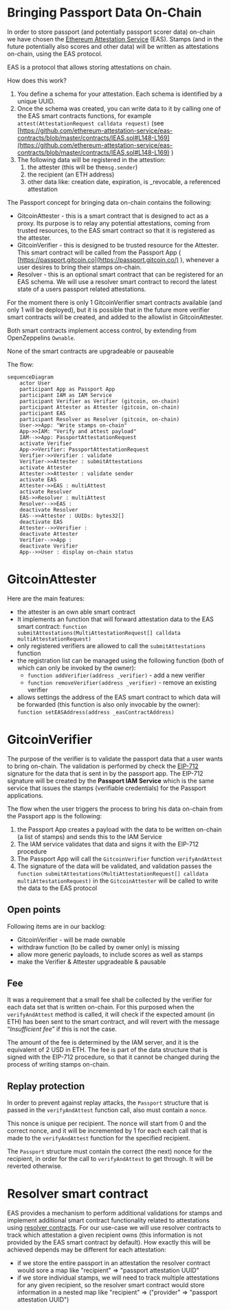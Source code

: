 # Bringing Passport Data On-Chain

In order to store passport (and potentially passport scorer data) on-chain we have chosen the [Ethereum Attestation Service](https://attest.sh/) (EAS). Stamps (and in the future potentially also scores and other data) will be written as attestations on-chain, using the EAS protocol.

EAS is a protocol that allows storing attestations on chain.

How does this work?

1. You define a schema for your attestation. Each schema is identified by a unique UUID.
2. Once the schema was created, you can write data to it by calling one of the EAS smart contracts functions, for example `attest(AttestationRequest calldata request)` (see [https://github.com/ethereum-attestation-service/eas-contracts/blob/master/contracts/IEAS.sol#L148-L169](https://github.com/ethereum-attestation-service/eas-contracts/blob/master/contracts/IEAS.sol#L148-L169) )
3. The following data will be registered in the attestion:
   1. the attester (this will be the`msg.sender`)
   2. the recipient (an ETH address)
   3. other data like: creation date, expiration, is \_revocable, a referenced attestation

The Passport concept for bringing data on-chain contains the following:

- GitcoinAttester - this is a smart contract that is designed to act as a proxy. Its purpose is to relay any potential attestations, coming from trusted resources, to the EAS smart contract so that it is registered as the attester.
- GitcoinVerifier - this is designed to be trusted resource for the Attester. This smart contract will be called from the Passport App ( [https://passport.gitcoin.co](https://passport.gitcoin.co/) ), whenever a user desires to bring their stamps on-chain.
- Resolver - this is an optional smart contract that can be registered for an EAS schema. We will use a resolver smart contract to record the latest state of a users passport related attestations.

For the moment there is only 1 GitcoinVerifier smart contracts available (and only 1 will be deployed), but it is possible that in the future more verifier smart contracts will be created, and added to the allowlist in GitcoinAttester.

Both smart contracts implement access control, by extending from OpenZeppelins `Ownable`.

None of the smart contracts are upgradeable or pauseable

The flow:
```mermaid
sequenceDiagram
    actor User
    participant App as Passport App
    participant IAM as IAM Service
    participant Verifier as Verifier (gitcoin, on-chain)
    participant Attester as Attester (gitcoin, on-chain)
    participant EAS
    participant Resolver as Resolver (gitcoin, on-chain)
    User->>App: "Write stamps on-chain"
    App->>IAM: "Verify and attest payload"
    IAM-->>App: PassportAttestationRequest
    activate Verifier
    App->>Verifier: PassportAttestationRequest
    Verifier->>Verifier : validate
    Verifier->>Attester : submitAttestations
    activate Attester
    Attester->>Attester : validate sender
    activate EAS
    Attester->>EAS : multiAttest
    activate Resolver
    EAS->>Resolver : multiAttest
    Resolver-->>EAS : 
    deactivate Resolver
    EAS-->>Attester : UUIDs: bytes32[]
    deactivate EAS
    Attester-->>Verifier : 
    deactivate Attester
    Verifier-->>App : 
    deactivate Verifier
    App-->>User : display on-chain status
```


# GitcoinAttester

Here are the main features:

- the attester is an own able smart contract
- It implements an function that will forward attestation data to the EAS smart contract: `function submitAttestations(MultiAttestationRequest[] calldata multiAttestationRequest)`
- only registered verifiers are allowed to call the `submitAttestations` function
- the registration list can be managed using the following function (both of which can only be invoked by the owner):
  - `function addVerifier(address _verifier)` - add a new verifier
  - `function removeVerifier(address _verifier)` - remove an existing verifier
- allows settings the address of the EAS smart contract to which data will be forwarded (this function is also only invocable by the owner): `function setEASAddress(address _easContractAddress)`

# GitcoinVerifier

The purpose of the verifier is to validate the passport data that a user wants to bring on-chain. The validation is performed by check the [EIP-712](https://eips.ethereum.org/EIPS/eip-712) signature for the data that is sent in by the passport app.
The EIP-712 signature will be created by the **Passport IAM Service** which is the same service that issues the stamps (verifiable credentials) for the Passport applications.

The flow when the user triggers the process to bring his data on-chain from the Passport app is the following:

1. the Passport App creates a payload with the data to be written on-chain (a list of stamps) and sends this to the IAM Service
2. The IAM service validates that data and signs it with the EIP-712 procedure
3. The Passport App will call the `GitcoinVerifier` function `verifyAndAttest`
4. The signature of the data will be validated, and validation passes the `function submitAttestations(MultiAttestationRequest[] calldata multiAttestationRequest)` in the `GitcoinAttester` will be called to write the data to the EAS protocol

## Open points

Following items are in our backlog:

- GitcoinVerifier - will be made ownable
- withdraw function (to be called by owner only) is missing
- allow more generic payloads, to include scores as well as stamps
- make the Verifier & Attester upgradeable & pausable

## Fee

It was a requirement that a small fee shall be collected by the verifier for each data set that is written on-chain. For this purposed when the `verifyAndAttest` method is called, it will check if the expected amount (in ETH) has been sent to the smart contract, and will revert with the message “_Insufficient fee_” if this is not the case.

The amount of the fee is determined by the IAM server, and it is the equivalent of 2 USD in ETH.
The fee is part of the data structure that is signed with the EIP-712 procedure, so that it cannot be changed during the process of writing stamps on-chain.

## Replay protection

In order to prevent against replay attacks, the `Passport` structure that is passed in the `verifyAndAttest` function call, also must contain a `nonce`.

This nonce is unique per recipient. The nonce will start from 0 and the correct nonce, and it will be incremented by 1 for each each call that is made to the `verifyAndAttest` function for the specified recipient.

The `Passport` structure must contain the correct (the next) nonce for the recipient, in order for the call to `verifyAndAttest` to get through. It will be reverted otherwise.


# Resolver smart contract

EAS provides a mechanism to perform additional validations for stamps and implement additional smart contract functionality related to attestations using [resolver contracts](https://docs.attest.sh/docs/tutorials/resolver-contracts).
For our use-case we will use resolver contracts to track which attestation a given recipient owns (this information is not provided by the EAS smart contract by default).
How exactly this will be achieved depends may be different for each attestation:
- if we store the entire passport in an attestation the resolver contract would sore a map like "recipient" => "passport attestation UUID"
- if we store individual stamps, we will need to track multiple attestations for any given recipient, so the resolver smart contract would store information in a nested map like "recipient" => ("provider" => "passport attestation UUID")
